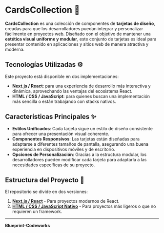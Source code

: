 # **CardsCollection** 📇

**CardsCollection** es una colección de componentes de **tarjetas de diseño**, creadas para que los desarrolladores puedan integrar y personalizar fácilmente en proyectos web. Diseñado con el objetivo de mantener una **estética visual uniforme y modular**, este conjunto de tarjetas es ideal para presentar contenido en aplicaciones y sitios web de manera atractiva y moderna.

## **Tecnologías Utilizadas** ⚙️
Este proyecto está disponible en dos implementaciones:
- **Next.js / React**: para una experiencia de desarrollo más interactiva y dinámica, aprovechando las ventajas del ecosistema React.
- **HTML / CSS / JavaScript**: para quienes buscan una implementación más sencilla o están trabajando con stacks nativos.

## **Características Principales** ✨
- **Estilos Unificados**: Cada tarjeta sigue un estilo de diseño consistente para ofrecer una presentación visual coherente.
- **Componentes Responsivos**: Las tarjetas están diseñadas para adaptarse a diferentes tamaños de pantalla, asegurando una buena experiencia en dispositivos móviles y de escritorio.
- **Opciones de Personalización**: Gracias a la estructura modular, los desarrolladores pueden modificar cada tarjeta para adaptarla a las necesidades específicas de su proyecto.

## **Estructura del Proyecto** 📂
El repositorio se divide en dos versiones:
1. [**Next.js / React**](https://github.com/Blueprint-Codeworks/CardsCollection-1-React-Nextjs) - Para proyectos modernos de React.
2. [**HTML / CSS / JavaScript Nativo**](https://github.com/Blueprint-Codeworks/CardsCollection-1-Native) - Para proyectos más ligeros o que no requieren un framework.

---

**Blueprint-Codeworks**
